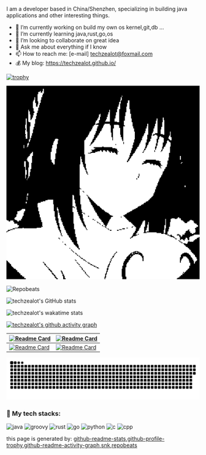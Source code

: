 I am a developer based in China/Shenzhen, specializing in building java applications and other interesting things.
- 🔭 I’m currently working on build my own os kernel,git,db ...
- 🌱 I’m currently learning java,rust,go,os
- 👯 I’m looking to collaborate on great idea
- 💬 Ask me about everything if I know
- 📫 How to reach me: [e-mail] techzealot@foxmail.com
- 💰 My blog: https://techzealot.github.io/

[![trophy](https://github-profile-trophy.vercel.app/?username=techzealot&row=1&column=6)](https://github.com/ryo-ma/github-profile-trophy)

![techzealot](./sizu-pixel.png)

![Repobeats](https://repobeats.axiom.co/api/embed/b9d58850f566fe71206d0ddc3f44b94839a7ddae.svg "Repobeats analytics image")

![techzealot's GitHub stats](https://github-readme-stats.vercel.app/api?username=techzealot&show_icons=true&include_all_commits=true)

![techzealot's wakatime stats](https://github-readme-stats.vercel.app/api/wakatime?username=techzealot&layout=compact)

[![techzealot's github activity graph](https://activity-graph.herokuapp.com/graph?username=techzealot&theme=dracula)](https://github.com/ashutosh00710/github-readme-activity-graph)

| [![Readme Card](https://github-readme-stats.vercel.app/api/pin/?username=tnu-suite&repo=tinux-riscv&show_owner=true)](https://github.com/tnu-suite/tinux-riscv) | [![Readme Card](https://github-readme-stats.vercel.app/api/pin/?username=tnu-suite&repo=tvm-java&show_owner=true)](https://github.com/tnu-suite/tvm-java) |
| ------------------------------------------------------------ | ------------------------------------------------------------ |
| [![Readme Card](https://github-readme-stats.vercel.app/api/pin/?username=brainfusk&repo=brainfuck-c&show_owner=true)](https://github.com/brainfusk/brainfuck-c) | [![Readme Card](https://github-readme-stats.vercel.app/api/pin/?username=brainfusk&repo=brainfuck-java&show_owner=true)](https://github.com/brainfusk/brainfuck-java) |

![Github Contribution Graph](https://github.com/techzealot/techzealot/blob/output/github-contribution-grid-snake.svg)

<h3 align="left">🧠 My tech stacks:</h3>
<p align="left"> 
  <img src="https://cdn.jsdelivr.net/gh/devicons/devicon/icons/java/java-original.svg" alt="java" width="40" height="40"/>
  <img src="https://cdn.jsdelivr.net/gh/devicons/devicon/icons/groovy/groovy-original.svg" alt="groovy" width="40" height="40"/>
  <img src="https://cdn.jsdelivr.net/gh/devicons/devicon/icons/rust/rust-plain.svg" alt="rust" width="40" height="40"/>
  <img src="https://cdn.jsdelivr.net/gh/devicons/devicon/icons/go/go-plain.svg" alt="go" width="40" height="40"/>
  <img src="https://cdn.jsdelivr.net/gh/devicons/devicon/icons/python/python-original.svg" alt="python" width="40" height="40"/>
  <img src="https://cdn.jsdelivr.net/gh/devicons/devicon/icons/c/c-original.svg" alt="c" width="40" height="40"/>
  <img src="https://cdn.jsdelivr.net/gh/devicons/devicon/icons/cplusplus/cplusplus-plain.svg" alt="cpp" width="40" height="40"/>
</p>

this page is generated by:
[github-readme-stats](https://github.com/anuraghazra/github-readme-stats),[github-profile-trophy](https://github.com/ryo-ma/github-profile-trophy),[github-readme-activity-graph](https://github.com/ashutosh00710/github-readme-activity-graph),[snk](https://github.com/Platane/snk),[repobeats](https://repobeats.axiom.co/)
